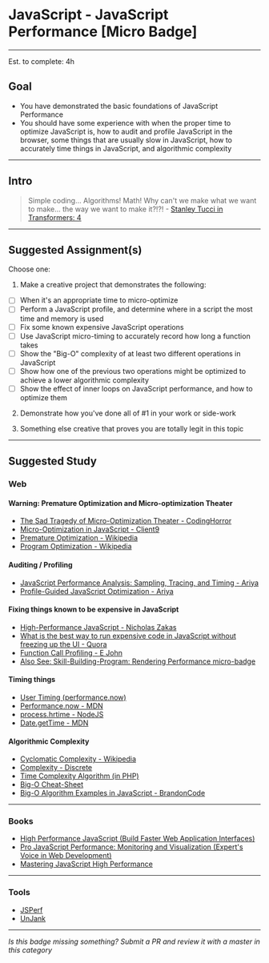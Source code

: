 # JavaScript - JavaScript Performance  [Micro Badge]

-----

Est. to complete: 4h

## Goal
- You have demonstrated the basic foundations of JavaScript Performance
- You should have some experience with when the proper time to optimize JavaScript is, how to audit and profile JavaScript in the browser, some things that are usually slow in JavaScript, how to accurately time things in JavaScript, and algorithmic complexity


-----

## Intro

> Simple coding... Algorithms! Math! Why can't we make what we want to make... the way we want to make it?!?! - [Stanley Tucci in Transformers: 4](https://youtu.be/yNJbAJcVCGc?t=16s)


-----


## Suggested Assignment(s)

Choose one:

1) Make a creative project that demonstrates the following:
- [ ] When it's an appropriate time to micro-optimize
- [ ] Perform a JavaScript profile, and determine where in a script the most time and memory is used
- [ ] Fix some known expensive JavaScript operations
- [ ] Use JavaScript micro-timing to accurately record how long a function takes
- [ ] Show the "Big-O" complexity of at least two different operations in JavaScript
- [ ] Show how one of the previous two operations might be optimized to achieve a lower algorithmic complexity
- [ ] Show the effect of inner loops on JavaScript performance, and how to optimize them

2) Demonstrate how you've done all of #1 in your work or side-work

3) Something else creative that proves you are totally legit in this topic


-----


## Suggested Study

### Web

#### Warning: Premature Optimization and Micro-optimization Theater 

  - [The Sad Tragedy of Micro-Optimization Theater - CodingHorror](http://blog.codinghorror.com/the-sad-tragedy-of-micro-optimization-theater/)
  - [Micro-Optimization in JavaScript - Client9](http://blog.client9.com/2009/02/07/micro-optimization-in-javascript.html)
  - [Premature Optimization - Wikipedia](http://c2.com/cgi/wiki?PrematureOptimization)
  - [Program Optimization - Wikipedia](https://en.wikipedia.org/wiki/Program_optimization#When_to_optimize)

#### Auditing / Profiling

  - [JavaScript Performance Analysis: Sampling, Tracing, and Timing - Ariya](http://ariya.ofilabs.com/2012/12/javascript-performance-analysis-sampling-tracing-and-timing.html)
  - [Profile-Guided JavaScript Optimization - Ariya](http://ariya.ofilabs.com/2013/07/profile-guided-javascript-optimization.html)

#### Fixing things known to be expensive in JavaScript

  - [High-Performance JavaScript - Nicholas Zakas](http://www.slideshare.net/nzakas/high-performance-javascript-webdirections-usa-2010/)
  - [What is the best way to run expensive code in JavaScript without freezing up the UI - Quora](https://www.quora.com/What-is-the-best-way-to-run-expensive-code-in-JavaScript-without-freezing-up-the-UI?share=1)
  - [Function Call Profiling - E John](http://ejohn.org/blog/function-call-profiling/)
  - [Also See: Skill-Building-Program: Rendering Performance micro-badge](https://github.com/fs-webdev/skill-building-program/blob/v2-content/badges-active/performance/_micro_rendering-performance.md)

#### Timing things

- [User Timing (performance.now)](http://www.html5rocks.com/en/tutorials/webperformance/usertiming/)
- [Performance.now - MDN](https://developer.mozilla.org/en-US/docs/Web/API/Performance/now)
- [process.hrtime - NodeJS](https://nodejs.org/api/all.html#all_process_hrtime)
- [Date.getTime - MDN](https://developer.mozilla.org/en-US/docs/Web/JavaScript/Reference/Global_Objects/Date/getTime)

#### Algorithmic Complexity

  - [Cyclomatic Complexity - Wikipedia](https://en.wikipedia.org/wiki/Cyclomatic_complexity)
  - [Complexity - Discrete](http://discrete.gr/complexity/)
  - [Time Complexity Algorithm (in PHP)](http://www.sitepoint.com/time-complexity-algorithms/)
  - [Big-O Cheat-Sheet](http://bigocheatsheet.com/)
  - [Big-O Algorithm Examples in JavaScript - BrandonCode](http://www.bradoncode.com/blog/2012/04/big-o-algorithm-examples-in-javascript.html)


-----


### Books

- [High Performance JavaScript (Build Faster Web Application Interfaces)](http://amzn.com/059680279X)
- [Pro JavaScript Performance: Monitoring and Visualization (Expert's Voice in Web Development) ](http://amzn.com/1430247495)
- [Mastering JavaScript High Performance](http://www.amazon.com/Mastering-JavaScript-High-Performance-Adams/dp/1784397296%3FSubscriptionId%3DAKIAILSHYYTFIVPWUY6Q%26tag%3Dduckduckgo-d-20%26linkCode%3Dxm2%26camp%3D2025%26creative%3D165953%26creativeASIN%3D1784397296)


-----


### Tools

- [JSPerf](https://jsperf.com/)
- [UnJank](https://www.npmjs.com/package/unjank)

-----

  *Is this badge missing something? Submit a PR and review it with a master in this category*








